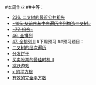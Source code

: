 #本周作业
##中等：
* [236. 二叉树的最近公共祖先](https://leetcode-cn.com/problems/lowest-common-ancestor-of-a-binary-tree/)
* [~~~105. 从前序与中序遍历序列构造二叉树~~~](https://leetcode-cn.com/problems/construct-binary-tree-from-preorder-and-inorder-traversal/)
* [~~~77. 组合~~~](https://leetcode-cn.com/problems/combinations/)
* [46. 全排列](https://leetcode-cn.com/problems/permutations/)
* [47. 全排列 II](https://leetcode-cn.com/problems/permutations-ii/)
#下周预习
##预习题目：
* [二叉树的层次遍历](https://leetcode-cn.com/problems/binary-tree-level-order-traversal/)
* [分发饼干](https://leetcode-cn.com/problems/assign-cookies/)
* [买卖股票的最佳时机 II](https://leetcode-cn.com/problems/best-time-to-buy-and-sell-stock-ii/)
* [跳跃游戏](https://leetcode-cn.com/problems/jump-game/)
* [x 的平方根](https://leetcode-cn.com/problems/sqrtx/)
* [有效的完全平方数](https://leetcode-cn.com/problems/valid-perfect-square/)